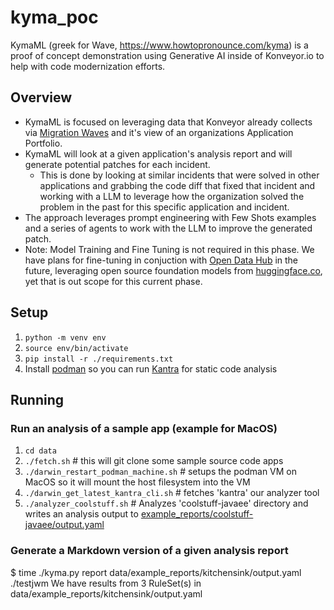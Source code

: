 # kyma_poc

KymaML (greek for Wave, https://www.howtopronounce.com/kyma) is a proof of concept demonstration using Generative AI inside of Konveyor.io to help with code modernization efforts.

## Overview
* KymaML is focused on leveraging data that Konveyor already collects via [Migration Waves](https://github.com/konveyor/enhancements/tree/master/enhancements/migration-waves) and it's view of an organizations Application Portfolio.
* KymaML will look at a given application's analysis report and will generate potential patches for each incident.
    * This is done by looking at similar incidents that were solved in other applications and grabbing the code diff that fixed that incident and working with a LLM to leverage how the organization solved the problem in the past for this specific application and incident.
* The approach leverages prompt engineering with Few Shots examples and a series of agents to work with the LLM to improve the generated patch.
* Note:  Model Training and Fine Tuning is not required in this phase.  We have plans for fine-tuning in conjuction with [Open Data Hub](https://opendatahub.io/) in the future, leveraging open source foundation models from [huggingface.co](https://huggingface.co/), yet that is out scope for this current phase.

## Setup
1. `python -m venv env`
2. `source env/bin/activate`
3. `pip install -r ./requirements.txt`
4. Install [podman](https://podman.io/) so you can run [Kantra](https://github.com/konveyor/kantra) for static code analysis

## Running
### Run an analysis of a sample app (example for MacOS)
1. `cd data`
2. `./fetch.sh` # this will git clone some sample source code apps
3. `./darwin_restart_podman_machine.sh` # setups the podman VM on MacOS so it will mount the host filesystem into the VM
4. `./darwin_get_latest_kantra_cli.sh` # fetches 'kantra' our analyzer tool
5. `./analyzer_coolstuff.sh` # Analyzes 'coolstuff-javaee' directory and writes an analysis output to [example_reports/coolstuff-javaee/output.yaml](/data/example_reports/coolstuff-javaee/output.yaml)

### Generate a Markdown version of a given analysis report


$ time ./kyma.py report data/example_reports/kitchensink/output.yaml ./testjwm
We have results from 3 RuleSet(s) in data/example_reports/kitchensink/output.yaml